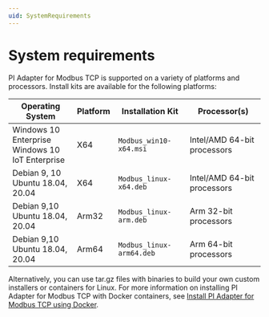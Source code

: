 ```yaml
---
uid: SystemRequirements
---
```


# System requirements

PI Adapter for Modbus TCP is supported on a variety of platforms and processors. Install kits are available for the following platforms:

| Operating System | Platform | Installation Kit | Processor(s) |
|-------------------|-------------|----------------------------------|-------------|
| Windows 10 Enterprise <br>Windows 10 IoT Enterprise | X64 | `Modbus_win10-x64.msi`     | Intel/AMD 64-bit processors |
| Debian 9, 10 <br>Ubuntu 18.04, 20.04 | X64 | `Modbus_linux-x64.deb`     | Intel/AMD 64-bit processors |
| Debian 9,10 <br>Ubuntu 18.04, 20.04 | Arm32 | `Modbus_linux-arm.deb`  | Arm 32-bit processors |
| Debian 9,10 <br>Ubuntu 18.04, 20.04 | Arm64 | `Modbus_linux-arm64.deb`  | Arm 64-bit processors |


Alternatively, you can use tar.gz files with binaries to build your own custom installers or containers for Linux. For more information on installing PI Adapter for Modbus TCP with Docker containers, see [Install PI Adapter for Modbus TCP using Docker](xref:InstallPIAdapterForModbusTCPUsingDocker).
